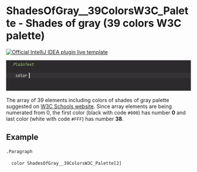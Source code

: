 # ShadesOfGray__39ColorsW3C_Palette - Shades of gray (39 colors W3C palette)

[![Official IntelliJ IDEA plugin live template](https://img.shields.io/badge/IntelliJ_IDEA_Live_Template-sogw3c-blue.svg?style=flat)](https://plugins.jetbrains.com/plugin/17677-yamato-daiwa-frontend)

![](LiveTemplateDemo.gif)

The array of 39 elements including colors of shades of gray palette suggested on [W3C Schools website](https://www.w3schools.com/colors/colors_shades.asp).
Since array elements are being numerated from 0, the first color (black with code `#000`) has number **0** and last
color (white with code `#FFF`) has number **38**. 


## Example

```stylus
.Paragraph
  
  color ShadesOfGray__39ColorsW3C_Palette[2]
```
